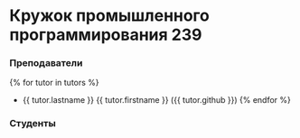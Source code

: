 # Кружок промышленного программирования 239 

### Преподаватели

{% for tutor in tutors %}
- {{ tutor.lastname }} {{ tutor.firstname }} ({{ tutor.github }})
{% endfor %}


### Студенты
